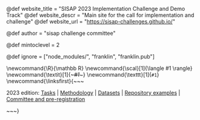 <!--
Add here global page variables to use throughout your
website.
The website_* must be defined for the RSS to work
-->
@def website_title = "SISAP 2023 Implementation Challenge and Demo Track"
@def website_descr = "Main site for the call for implementation and challenge"
@def website_url   = "https://sisap-challenges.github.io/"

@def author = "sisap challenge committee"

@def mintoclevel = 2

<!--
Add here files or directories that should be ignored by Franklin, otherwise
these files might be copied and, if markdown, processed by Franklin which
you might not want. Indicate directories by ending the name with a `/`.
-->
@def ignore = ["node_modules/", "franklin", "franklin.pub"]

<!--
Add here global latex commands to use throughout your
pages. It can be math commands but does not need to be.
For instance:
* \newcommand{\phrase}{This is a long phrase to copy.}
-->
\newcommand{\R}{\mathbb R}
\newcommand{\scal}[1]{\langle #1 \rangle}
\newcommand{\textit}[1]{~~~<em>#1</em>~~~}
\newcommand{\texttt}[1]{`#1`}
\newcommand{\linksfirst}{~~~<div><span>2023 edition: </span>
      <a href="/2023/tasks/">Tasks</a> |
      <a href="/2023/evaluationmethodology/">Methodology</a> |
      <a href="/2023/datasets/">Datasets</a> |
      <a href="/2023/repoexamples/">Repository examples</a> |
      <a href="/2023/committee/">Committee and pre-registration</a>
  </div>~~~}
